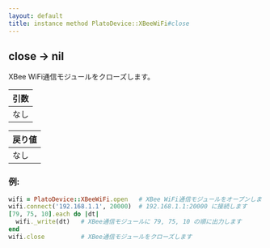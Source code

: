 ```yaml
---
layout: default
title: instance method PlatoDevice::XBeeWiFi#close
---
```


## close -> nil

XBee WiFi通信モジュールをクローズします。  

|引数|
|:--|
|なし|

|戻り値|
|:--|
|なし|

### 例:
```Ruby
wifi = PlatoDevice::XBeeWiFi.open   # XBee WiFi通信モジュールをオープンします
wifi.connect('192.168.1.1', 20000)  # 192.168.1.1:20000 に接続します
[79, 75, 10].each do |dt|
  wifi._write(dt)   # XBee通信モジュールに 79, 75, 10 の順に出力します
end
wifi.close          # XBee通信モジュールをクローズします
```
